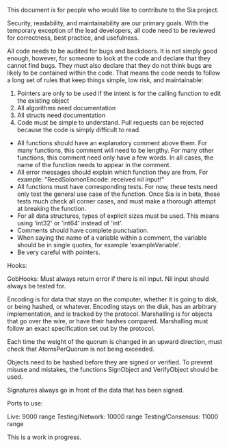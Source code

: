 This document is for people who would like to contribute to the Sia project.

Security, readability, and maintainability are our primary goals. With the temporary exception of the lead developers, all code need to be reviewed for correctness, best practice, and usefulness.

All code needs to be audited for bugs and backdoors. It is not simply good enough, however, for someone to look at the code and declare that they cannot find bugs. They must also declare that they do not think bugs are likely to be contained within the code. That means the code needs to follow a long set of rules that keep things simple, low risk, and maintainable:

1. Pointers are only to be used if the intent is for the calling function to edit the existing object
2. All algorithms need documentation
3. All structs need documentation
4. Code must be simple to understand. Pull requests can be rejected because the code is simply difficult to read.

+ All functions should have an explanatory comment above them. For many functions, this comment will need to be lengthy. For many other functions, this comment need only have a few words. In all cases, the name of the function needs to appear in the comment.
+ All error messages should explain which function they are from. For example: "ReedSolomonEncode: received nil input!"
+ All functions must have corresponding tests. For now, these tests need only test the general use case of the function. Once Sia is in beta, these tests much check all corner cases, and must make a thorough attempt at breaking the function.
+ For all data structures, types of explicit sizes must be used. This means using 'int32' or 'int64' instead of 'int'.
+ Comments should have complete punctuation.
+ When saying the name of a variable within a comment, the variable should be in single quotes, for example 'exampleVariable'.
+ Be very careful with pointers.

Hooks:

GobHooks:
	Must always return error if there is nil input. Nil input should always be tested for.

Encoding is for data that stays on the computer, whether it is going to disk, or being hashed, or whatever. Encoding stays on the disk, has an arbitrary implementation, and is tracked by the protocol.
Marshalling is for objects that go over the wire, or have their hashes compared. Marshalling must follow an exact specification set out by the protocol.

Each time the weight of the quorum is changed in an upward direction, must check that AtomsPerQuorum is not being exceeded.

Objects need to be hashed before they are signed or verified. To prevent misuse and mistakes, the functions SignObject and VerifyObject should be used.

Signatures always go in front of the data that has been signed.

Ports to use:

Live:
	9000 range
Testing/Network:
	10000 range
Testing/Consensus:
	11000 range

This is a work in progress.
